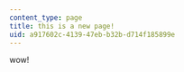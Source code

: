 ```yaml
---
content_type: page
title: this is a new page!
uid: a917602c-4139-47eb-b32b-d714f185899e
---
```

wow!